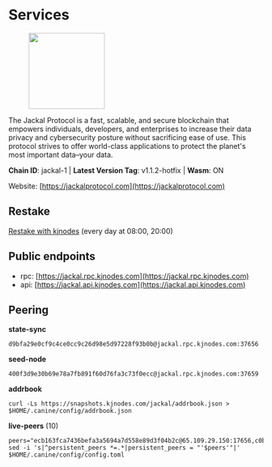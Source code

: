 # Services

<figure><img src="https://raw.githubusercontent.com/kj89/testnet_manuals/main/pingpub/logos/jackal.png" width="150" alt=""><figcaption></figcaption></figure>

The Jackal Protocol is a fast, scalable, and secure blockchain that empowers  individuals, developers, and enterprises to increase their data privacy and  cybersecurity posture without sacrificing ease of use. This protocol strives  to offer world-class applications to protect the planet's most important data–your data.

**Chain ID**: jackal-1 | **Latest Version Tag**: v1.1.2-hotfix | **Wasm**: ON

Website: [https://jackalprotocol.com](https://jackalprotocol.com)

## Restake

[Restake with kjnodes](https://restake.app/jackal/jklvaloper1tr3wm3mdkz0tda6t7vavqnn7fe2g4un0f67xmt) (every day at 08:00, 20:00)
## Public endpoints

* rpc: [https://jackal.rpc.kjnodes.com](https://jackal.rpc.kjnodes.com)
* api: [https://jackal.api.kjnodes.com](https://jackal.api.kjnodes.com)

## Peering

**state-sync**

```
d9bfa29e0cf9c4ce0cc9c26d98e5d97228f93b0b@jackal.rpc.kjnodes.com:37656
```

**seed-node**

```
400f3d9e30b69e78a7fb891f60d76fa3c73f0ecc@jackal.rpc.kjnodes.com:37659
```

**addrbook**
```
curl -Ls https://snapshots.kjnodes.com/jackal/addrbook.json > $HOME/.canine/config/addrbook.json
```

**live-peers** (10)
```
peers="ecb163fca7436befa3a5694a7d558e89d3f04b2c@65.109.29.150:17656,c0b6d010bb442ff6511bc6fdde1f319b8a3a3bdc@65.108.127.50:17556,d0313585956c8e7969993c1577f4969739b19bb7@85.10.238.147:26656,dbbd1e102b9d0cde827cd272205fa3a2886a6b2c@5.9.147.22:21656,f6aaf53be76e005f83376ceca6d26d30ac93d42c@46.4.81.204:33656,d39fecbc409541de13fa644d90066d4dabe08262@46.138.245.164:24475,ca22db8dc1859e6ebb463317ec44b216e3767d31@185.69.166.158:26656,0faa7f1099de2e02deebe09fcb52863056333265@144.202.72.17:26616,d9bfa29e0cf9c4ce0cc9c26d98e5d97228f93b0b@144.76.163.233:37656,399068f8371dce4ae5d7cd7da2c965e765e68f4b@65.108.238.102:17556"
sed -i 's|^persistent_peers *=.*|persistent_peers = "'$peers'"|' $HOME/.canine/config/config.toml
```
